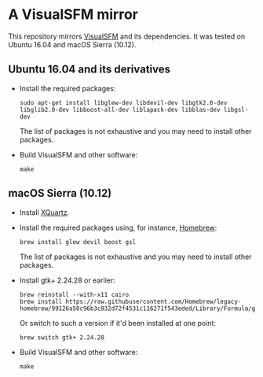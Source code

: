 # A VisualSFM mirror

This repository mirrors [VisualSFM](http://ccwu.me/vsfm/) and its dependencies. It was tested on Ubuntu 16.04 and macOS Sierra (10.12).


## Ubuntu 16.04 and its derivatives

-	Install the required packages:

		sudo apt-get install libglew-dev libdevil-dev libgtk2.0-dev libglib2.0-dev libboost-all-dev liblapack-dev libblas-dev libgsl-dev

	The list of packages is not exhaustive and you may need to install other packages.

-	Build VisualSFM and other software:

		make


## macOS Sierra (10.12)

-	Install [XQuartz](http://www.xquartz.org).

-	Install the required packages using, for instance, [Homebrew](http://brew.sh):

		brew install glew devil boost gsl

	The list of packages is not exhaustive and you may need to install other packages.

-	Install gtk+ 2.24.28 or earlier:

		brew reinstall --with-x11 cairo
		brew install https://raw.githubusercontent.com/Homebrew/legacy-homebrew/99126a50c96b3c832d72f4531c116271f543eded/Library/Formula/gtk+.rb

	Or switch to such a version if it'd been installed at one point:

		brew switch gtk+ 2.24.28

-	Build VisualSFM and other software:

		make

